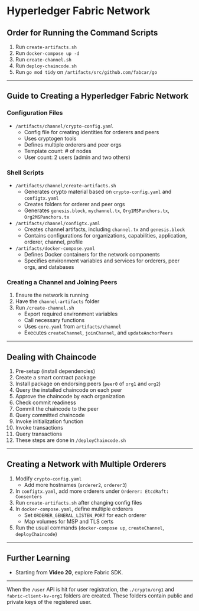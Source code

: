 # Hyperledger Fabric Network

## Order for Running the Command Scripts

1. Run `create-artifacts.sh`
2. Run `docker-compose up -d`
3. Run `create-channel.sh`
4. Run `deploy-chaincode.sh`
5. Run `go mod tidy` on `/artifacts/src/github.com/fabcar/go`

---

## Guide to Creating a Hyperledger Fabric Network

### Configuration Files

- `/artifacts/channel/crypto-config.yaml`
  - Config file for creating identities for orderers and peers
  - Uses cryptogen tools
  - Defines multiple orderers and peer orgs
  - Template count: # of nodes
  - User count: 2 users (admin and two others)

### Shell Scripts

- `/artifacts/channel/create-artifacts.sh`
  - Generates crypto material based on `crypto-config.yaml` and `configtx.yaml`
  - Creates folders for orderer and peer orgs
  - Generates `genesis.block`, `mychannel.tx`, `Org1MSPanchors.tx`, `Org2MSPanchors.tx`
- `/artifacts/channel/configtx.yaml`
  - Creates channel artifacts, including `channel.tx` and `genesis.block`
  - Contains configurations for organizations, capabilities, application, orderer, channel, profile
- `/artifacts/docker-compose.yaml`
  - Defines Docker containers for the network components
  - Specifies environment variables and services for orderers, peer orgs, and databases

### Creating a Channel and Joining Peers

1. Ensure the network is running
2. Have the `channel-artifacts` folder
3. Run `/create-channel.sh`
   - Export required environment variables
   - Call necessary functions
   - Uses `core.yaml` from `artifacts/channel`
   - Executes `createChannel`, `joinChannel`, and `updateAnchorPeers`

---

## Dealing with Chaincode

1. Pre-setup (install dependencies)
2. Create a smart contract package
3. Install package on endorsing peers (`peer0` of `org1` and `org2`)
4. Query the installed chaincode on each peer
5. Approve the chaincode by each organization
6. Check commit readiness
7. Commit the chaincode to the peer
8. Query committed chaincode
9. Invoke initialization function
10. Invoke transactions
11. Query transactions
12. These steps are done in `/deployChaincode.sh`

---

## Creating a Network with Multiple Orderers

1. Modify `crypto-config.yaml`
   - Add more hostnames (`orderer2`, `orderer3`)
2. In `configtx.yaml`, add more orderers under `Orderer: EtcdRaft: Consenters`
3. Run `create-artifacts.sh` after changing config files
4. In `docker-compose.yaml`, define multiple orderers
   - Set `ORDERER_GENERAL_LISTEN_PORT` for each orderer
   - Map volumes for MSP and TLS certs
5. Run the usual commands (`docker-compose up`, `createChannel`, `deployChaincode`)

---

## Further Learning

- Starting from **Video 20**, explore Fabric SDK.

---

When the `/user` API is hit for user registration, the `./crypto/org1` and `fabric-client-kv-org1` folders are created. These folders contain public and private keys of the registered user.

